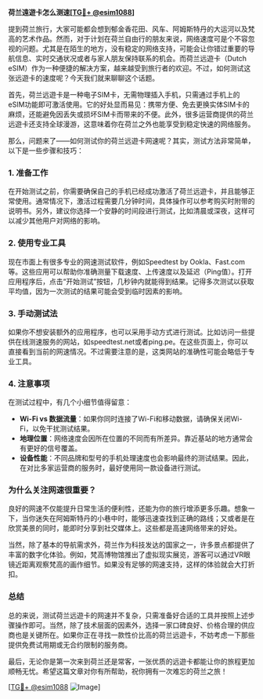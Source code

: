 **荷兰遠遊卡怎么测速[[TG💪+ @esim1088](https://t.me/s/esim1088)]**

提到荷兰旅行，大家可能都会想到郁金香花田、风车、阿姆斯特丹的大运河以及梵高的艺术作品。然而，对于计划在荷兰自由行的朋友来说，网络速度可是个不容忽视的问题。尤其是在陌生的地方，没有稳定的网络支持，可能会让你错过重要的导航信息、实时交通状况或者与家人朋友保持联系的机会。而荷兰远遊卡（Dutch eSIM）作为一种便捷的解决方案，越来越受到旅行者的欢迎。不过，如何测试这张远遊卡的速度呢？今天我们就来聊聊这个话题。

首先，荷兰远遊卡是一种电子SIM卡，无需物理插入手机，只需通过手机上的eSIM功能即可激活使用。它的好处显而易见：携带方便、免去更换实体SIM卡的麻烦，还能避免因丢失或损坏SIM卡而带来的不便。此外，很多运营商提供的荷兰远遊卡还支持全球漫游，这意味着你在荷兰之外也能享受到稳定快速的网络服务。

那么，问题来了——如何测试你的荷兰远遊卡网速呢？其实，测试方法非常简单，以下是一些步骤和技巧：

### **1. 准备工作**
在开始测试之前，你需要确保自己的手机已经成功激活了荷兰远遊卡，并且能够正常使用。通常情况下，激活过程需要几分钟时间，具体操作可以参考购买时附带的说明书。另外，建议你选择一个安静的时间段进行测试，比如清晨或深夜，这样可以减少其他用户对网络的影响。

### **2. 使用专业工具**
现在市面上有很多专业的网速测试软件，例如Speedtest by Ookla、Fast.com等。这些应用可以帮助你准确测量下载速度、上传速度以及延迟（Ping值）。打开应用程序后，点击“开始测试”按钮，几秒钟内就能得到结果。记得多次测试以获取平均值，因为一次测试的结果可能会受到临时因素的影响。

### **3. 手动测试法**
如果你不想安装额外的应用程序，也可以采用手动方式进行测试。比如访问一些提供在线测速服务的网站，如speedtest.net或者ping.pe。在这些页面上，你可以直接看到当前的网速情况。不过需要注意的是，这类网站的准确性可能会略低于专业工具。

### **4. 注意事项**
在测试过程中，有几个小细节值得留意：
- **Wi-Fi vs 数据流量**：如果你同时连接了Wi-Fi和移动数据，请确保关闭Wi-Fi，以免干扰测试结果。
- **地理位置**：网络速度会因所在位置的不同而有所差异。靠近基站的地方通常会有更好的信号覆盖。
- **设备性能**：不同品牌和型号的手机处理速度也会影响最终的测试结果。因此，在对比多家运营商的服务时，最好使用同一款设备进行测试。

### **为什么关注网速很重要？**
良好的网速不仅能提升日常生活的便利性，还能为你的旅行增添更多乐趣。想象一下，当你迷失在阿姆斯特丹的小巷中时，能够迅速查找到正确的路线；又或者是在欣赏美景的同时，能即时分享到社交媒体上。这些都是高速网络带来的好处。

当然，除了基本的导航需求外，荷兰作为科技发达的国家之一，许多景点都提供了丰富的数字化体验。例如，梵高博物馆推出了虚拟现实展览，游客可以通过VR眼镜近距离观察梵高的画作细节。如果没有足够的网速支持，这样的体验就会大打折扣。

### **总结**
总的来说，测试荷兰远遊卡的网速并不复杂，只需准备好合适的工具并按照上述步骤操作即可。当然，除了技术层面的因素外，选择一家口碑良好、价格合理的供应商也是关键所在。如果你正在寻找一款性价比高的荷兰远遊卡，不妨考虑一下那些提供免费试用期或无合约限制的服务商。

最后，无论你是第一次来到荷兰还是常客，一张优质的远遊卡都能让你的旅程更加顺畅无忧。希望这篇文章对你有所帮助，祝你拥有一次难忘的荷兰之旅！

[[TG💪+ @esim1088](https://t.me/s/esim1088) ![Image](https://i.postimg.cc/4NQfJmqS/Snipaste-2025-05-13-00-14-12.png)]